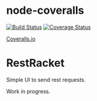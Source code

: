 # node-coveralls

[![Build Status][ci-image]][ci-url] [![Coverage Status][coveralls-image]][coveralls-url]

[ci-image]: https://github.com/davidsuran/RestRacket/workflows/Tests/badge.svg
[ci-url]: https://github.com/davidsuran/RestRacket/actions?workflow=Tests

[coveralls-image]: https://coveralls.io/repos/davidsuran/RestRacket/badge.svg?branch=master&service=github
[coveralls-url]: https://coveralls.io/github/davidsuran/RestRacket?branch=master

[Coveralls.io](https://coveralls.io/)

# RestRacket

Simple UI to send rest requests.

Work in progress.
